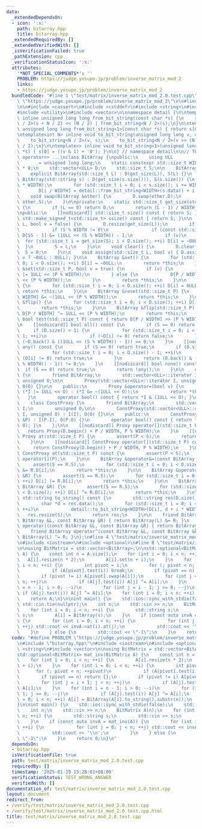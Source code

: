 ```yaml
---
data:
  _extendedDependsOn:
  - icon: ':x:'
    path: bitarray.hpp
    title: bitarray.hpp
  _extendedRequiredBy: []
  _extendedVerifiedWith: []
  _isVerificationFailed: true
  _pathExtension: cpp
  _verificationStatusIcon: ':x:'
  attributes:
    '*NOT_SPECIAL_COMMENTS*': ''
    PROBLEM: https://judge.yosupo.jp/problem/inverse_matrix_mod_2
    links:
    - https://judge.yosupo.jp/problem/inverse_matrix_mod_2
  bundledCode: "#line 1 \"test/matrix/inverse_matrix_mod_2.0.test.cpp\"\n#define PROBLEM\
    \ \"https://judge.yosupo.jp/problem/inverse_matrix_mod_2\"\n\n#line 2 \"bitarray.hpp\"\
    \n\n#include <cassert>\n#include <cstddef>\n#include <string>\n#include <type_traits>\n\
    #include <utility>\n#include <vector>\n\nnamespace detail {\n\ntemplate<int N>\
    \ inline unsigned long long from_bit_string(const char *s) {\n    return from_bit_string<N\
    \ / 2>(s + N / 2) << (N / 2) | from_bit_string<N / 2>(s);\n}\n\ntemplate<> inline\
    \ unsigned long long from_bit_string<1>(const char *s) { return s[0] == '1'; }\n\
    \ntemplate<int N> inline void to_bit_string(unsigned long long v, char *s) {\n\
    \    to_bit_string<N / 2>(v, s);\n    to_bit_string<N / 2>(v >> (N / 2), s + N\
    \ / 2);\n}\n\ntemplate<> inline void to_bit_string<1>(unsigned long long v, char\
    \ *s) { s[0] = ((v & 1) + '0'); }\n\n} // namespace detail\n\n// TODO: operator<<\
    \ operator>> ...\nclass BitArray {\npublic:\n    using ULL                   \
    \       = unsigned long long;\n    static constexpr std::size_t WIDTH = sizeof(ULL)\
    \ * 8;\n    std::vector<ULL> D;\n    std::size_t S;\n\n    BitArray() : S() {}\n\
    \    explicit BitArray(std::size_t L) : D(get_size(L)), S(L) {}\n    explicit\
    \ BitArray(std::string s) : D(get_size(s.size())), S(s.size()) {\n        s.resize(get_size(S)\
    \ * WIDTH);\n        for (std::size_t i = 0; i < s.size(); i += WIDTH)\n     \
    \       D[i / WIDTH] = detail::from_bit_string<WIDTH>(s.data() + i);\n    }\n\n\
    \    void swap(BitArray &other) {\n        D.swap(other.D);\n        std::swap(S,\
    \ other.S);\n    }\n\nprivate:\n    static std::size_t get_size(std::size_t L)\
    \ {\n        if (L == 0) return 0;\n        return (L - 1) / WIDTH + 1;\n    }\n\
    \npublic:\n    [[nodiscard]] std::size_t size() const { return S; }\n    [[nodiscard]]\
    \ std::make_signed_t<std::size_t> ssize() const { return S; }\n\n    void resize(std::size_t\
    \ L, bool v = false) {\n        D.resize(get_size(L));\n        if (L > S) {\n\
    \            if (S % WIDTH != 0)\n                if (const std::size_t SS = get_size(S))\
    \ D[SS - 1] &= (1ULL << (S % WIDTH)) - 1;\n            if (v)\n              \
    \  for (std::size_t i = get_size(S); i < D.size(); ++i) D[i] = ~0ULL;\n      \
    \  }\n        S = L;\n    }\n\n    void clear() {\n        D.clear();\n      \
    \  S = 0;\n    }\n\n    void assign(std::size_t L, bool v) { D.assign(get_size(L),\
    \ v ? ~0ULL : 0ULL); }\n\n    BitArray &set() {\n        for (std::size_t i =\
    \ 0; i < D.size(); ++i) D[i] = ~0ULL;\n        return *this;\n    }\n\n    BitArray\
    \ &set(std::size_t P, bool v = true) {\n        if (v) {\n            D[P / WIDTH]\
    \ |= 1ULL << (P % WIDTH);\n        } else {\n            D[P / WIDTH] &= ~(1ULL\
    \ << (P % WIDTH));\n        }\n        return *this;\n    }\n\n    BitArray &reset()\
    \ {\n        for (std::size_t i = 0; i < D.size(); ++i) D[i] = 0ULL;\n       \
    \ return *this;\n    }\n\n    BitArray &reset(std::size_t P) {\n        D[P /\
    \ WIDTH] &= ~(1ULL << (P % WIDTH));\n        return *this;\n    }\n\n    BitArray\
    \ &flip() {\n        for (std::size_t i = 0; i < D.size(); ++i) D[i] = ~D[i];\n\
    \        return *this;\n    }\n\n    BitArray &flip(std::size_t P) {\n       \
    \ D[P / WIDTH] ^= 1ULL << (P % WIDTH);\n        return *this;\n    }\n\n    [[nodiscard]]\
    \ bool test(std::size_t P) const { return D[P / WIDTH] >> (P % WIDTH) & 1; }\n\
    \n    [[nodiscard]] bool all() const {\n        if (S == 0) return true;\n   \
    \     if (D.size() > 1) {\n            for (std::size_t i = 0; i < D.size() -\
    \ 1; ++i)\n                if (~D[i] != 0) return false;\n        }\n        return\
    \ (~D.back() & ((1ULL << (S % WIDTH)) - 1)) == 0;\n    }\n    [[nodiscard]] bool\
    \ any() const {\n        if (S == 0) return true;\n        if (D.size() > 1) {\n\
    \            for (std::size_t i = 0; i < D.size() - 1; ++i)\n                if\
    \ (D[i] != 0) return true;\n        }\n        return (D.back() & ((1ULL << (S\
    \ % WIDTH)) - 1)) != 0;\n    }\n    [[nodiscard]] bool none() const {\n      \
    \  if (S == 0) return true;\n        return !any();\n    }\n\n    class Proxy\
    \ {\n        friend BitArray;\n        std::vector<ULL>::iterator I;\n       \
    \ unsigned O;\n\n        Proxy(std::vector<ULL>::iterator I, unsigned O) : I(I),\
    \ O(O) {}\n\n    public:\n        Proxy &operator=(bool v) {\n            v ?\
    \ (*I |= 1ULL << O) : (*I &= ~(1ULL << O));\n            return *this;\n     \
    \   }\n        operator bool() const { return *I & (1ULL << O); }\n    };\n\n\
    \    class ConstProxy {\n        friend BitArray;\n        std::vector<ULL>::const_iterator\
    \ I;\n        unsigned O;\n\n        ConstProxy(std::vector<ULL>::const_iterator\
    \ I, unsigned O) : I(I), O(O) {}\n\n    public:\n        ConstProxy(const Proxy\
    \ &P) : I(P.I), O(P.O) {}\n        operator bool() const { return *I & (1ULL <<\
    \ O); }\n    };\n\n    [[nodiscard]] Proxy operator[](std::size_t P) {\n     \
    \   return Proxy(D.begin() + P / WIDTH, P % WIDTH);\n    }\n    [[nodiscard]]\
    \ Proxy at(std::size_t P) {\n        assert(P < S);\n        return operator[](P);\n\
    \    }\n\n    [[nodiscard]] ConstProxy operator[](std::size_t P) const {\n   \
    \     return ConstProxy(D.begin() + P / WIDTH, P % WIDTH);\n    }\n    [[nodiscard]]\
    \ ConstProxy at(std::size_t P) const {\n        assert(P < S);\n        return\
    \ operator[](P);\n    }\n\n    BitArray &operator&=(const BitArray &R) {\n   \
    \     assert(S == R.S);\n        for (std::size_t i = 0; i < D.size(); ++i) D[i]\
    \ &= R.D[i];\n        return *this;\n    }\n\n    BitArray &operator|=(const BitArray\
    \ &R) {\n        assert(S == R.S);\n        for (std::size_t i = 0; i < D.size();\
    \ ++i) D[i] |= R.D[i];\n        return *this;\n    }\n\n    BitArray &operator^=(const\
    \ BitArray &R) {\n        assert(S == R.S);\n        for (std::size_t i = 0; i\
    \ < D.size(); ++i) D[i] ^= R.D[i];\n        return *this;\n    }\n\n    [[nodiscard]]\
    \ std::string to_string() const {\n        std::string res(D.size() * WIDTH, 0);\n\
    \        char *d = res.data();\n        for (std::size_t i = 0; i < D.size();\
    \ ++i)\n            detail::to_bit_string<WIDTH>(D[i], d + i * WIDTH);\n     \
    \   res.resize(S);\n        return res;\n    }\n\n    friend BitArray operator&(const\
    \ BitArray &L, const BitArray &R) { return BitArray(L) &= R; }\n    friend BitArray\
    \ operator|(const BitArray &L, const BitArray &R) { return BitArray(L) |= R; }\n\
    \    friend BitArray operator^(const BitArray &L, const BitArray &R) { return\
    \ BitArray(L) ^= R; }\n};\n#line 4 \"test/matrix/inverse_matrix_mod_2.0.test.cpp\"\
    \n#include <iostream>\n#include <optional>\n#line 8 \"test/matrix/inverse_matrix_mod_2.0.test.cpp\"\
    \n\nusing BitMatrix = std::vector<BitArray>;\n\nstd::optional<BitMatrix> mat_inv(BitMatrix\
    \ A) {\n    const int n = A.size();\n    for (int i = 0; i < n; ++i) {\n     \
    \   A[i].resize(n * 2);\n        A[i].set(n + i);\n    }\n    for (int i = 0;\
    \ i < n; ++i) {\n        int pivot = i;\n        for (; pivot < n; ++pivot)\n\
    \            if (A[pivot].test(i)) break;\n        if (pivot == n) return {};\n\
    \        if (pivot != i) A[pivot].swap(A[i]);\n        for (int j = i + 1; j <\
    \ n; ++j)\n            if (A[j].test(i)) A[j] ^= A[i];\n    }\n    for (int i\
    \ = n - 1; i > 0; --i)\n        for (int j = i - 1; j >= 0; --j)\n           \
    \ if (A[j].test(i)) A[j] ^= A[i];\n    for (int i = 0; i < n; ++i) A[i] = BitArray(A[i].to_string().substr(n));\n\
    \    return A;\n}\n\nint main() {\n    std::ios::sync_with_stdio(false);\n   \
    \ std::cin.tie(nullptr);\n    int n;\n    std::cin >> n;\n    BitMatrix A(n);\n\
    \    for (int i = 0; i < n; ++i) {\n        std::string s;\n        std::cin >>\
    \ s;\n        A[i] = BitArray(s);\n    }\n    if (const auto invA = mat_inv(A))\
    \ {\n        for (int i = 0; i < n; ++i) {\n            for (int j = 0; j < n;\
    \ ++j) std::cout << invA->at(i).at(j);\n            std::cout << '\\n';\n    \
    \    }\n    } else {\n        std::cout << \"-1\";\n    }\n    return 0;\n}\n"
  code: "#define PROBLEM \"https://judge.yosupo.jp/problem/inverse_matrix_mod_2\"\n\
    \n#include \"bitarray.hpp\"\n#include <iostream>\n#include <optional>\n#include\
    \ <string>\n#include <vector>\n\nusing BitMatrix = std::vector<BitArray>;\n\n\
    std::optional<BitMatrix> mat_inv(BitMatrix A) {\n    const int n = A.size();\n\
    \    for (int i = 0; i < n; ++i) {\n        A[i].resize(n * 2);\n        A[i].set(n\
    \ + i);\n    }\n    for (int i = 0; i < n; ++i) {\n        int pivot = i;\n  \
    \      for (; pivot < n; ++pivot)\n            if (A[pivot].test(i)) break;\n\
    \        if (pivot == n) return {};\n        if (pivot != i) A[pivot].swap(A[i]);\n\
    \        for (int j = i + 1; j < n; ++j)\n            if (A[j].test(i)) A[j] ^=\
    \ A[i];\n    }\n    for (int i = n - 1; i > 0; --i)\n        for (int j = i -\
    \ 1; j >= 0; --j)\n            if (A[j].test(i)) A[j] ^= A[i];\n    for (int i\
    \ = 0; i < n; ++i) A[i] = BitArray(A[i].to_string().substr(n));\n    return A;\n\
    }\n\nint main() {\n    std::ios::sync_with_stdio(false);\n    std::cin.tie(nullptr);\n\
    \    int n;\n    std::cin >> n;\n    BitMatrix A(n);\n    for (int i = 0; i <\
    \ n; ++i) {\n        std::string s;\n        std::cin >> s;\n        A[i] = BitArray(s);\n\
    \    }\n    if (const auto invA = mat_inv(A)) {\n        for (int i = 0; i < n;\
    \ ++i) {\n            for (int j = 0; j < n; ++j) std::cout << invA->at(i).at(j);\n\
    \            std::cout << '\\n';\n        }\n    } else {\n        std::cout <<\
    \ \"-1\";\n    }\n    return 0;\n}\n"
  dependsOn:
  - bitarray.hpp
  isVerificationFile: true
  path: test/matrix/inverse_matrix_mod_2.0.test.cpp
  requiredBy: []
  timestamp: '2025-01-19 15:28:01+08:00'
  verificationStatus: TEST_WRONG_ANSWER
  verifiedWith: []
documentation_of: test/matrix/inverse_matrix_mod_2.0.test.cpp
layout: document
redirect_from:
- /verify/test/matrix/inverse_matrix_mod_2.0.test.cpp
- /verify/test/matrix/inverse_matrix_mod_2.0.test.cpp.html
title: test/matrix/inverse_matrix_mod_2.0.test.cpp
---
```

